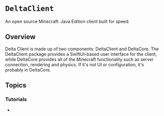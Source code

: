 # ``DeltaClient``

An open source Minecraft: Java Edition client built for speed.

## Overview

Delta Client is made up of two components: DeltaClient and DeltaCore. The DeltaClient package provides a SwiftUI-based user interface for the client, while DeltaCore provides all of the Minecraft functionality such as server connection, rendering and physics. If it's not UI or configuration, it's probably in DeltaCore.

## Topics

### Tutorials

- 


